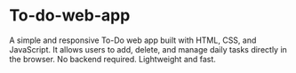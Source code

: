 # To-do-web-app
A simple and responsive To-Do web app built with HTML, CSS, and JavaScript. It allows users to add, delete, and manage daily tasks directly in the browser. No backend required. Lightweight and fast.
